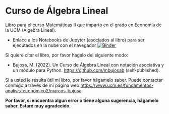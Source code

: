 # Curso de Álgebra Lineal
[Libro](https://github.com/mbujosab/CursoDeAlgebraLineal/blob/master/libro.pdf) para el curso Matemáticas II que imparto en el grado en Economía de la UCM (Álgebra Lineal).

- Enlace a los Notebooks de Jupyter (asociados al libro) para ser ejecutados en la nube con el navegador [![Binder](https://mybinder.org/badge_logo.svg)](https://mybinder.org/v2/gh/mbujosab/nacal-jupyter-notebooks/master)

Si quiere citar el libro, por favor hágalo del siguiente modo:

- Bujosa, M. (2022). Un Curso de Álgebra Lineal con notación asociativa y un módulo para Python. https://github.com/mbujosab (self-published).

Si a usted le resulta útil mi libro, por favor hágamelo saber. Puede contactar conmigo a través de mi página web https://www.ucm.es/fundamentos-analisis-economico2/marcos-bujosa

__Por favor, si encuentra algun error o tiene alguna sugerencia, hágamelo saber. Estaré muy agradecido.__
